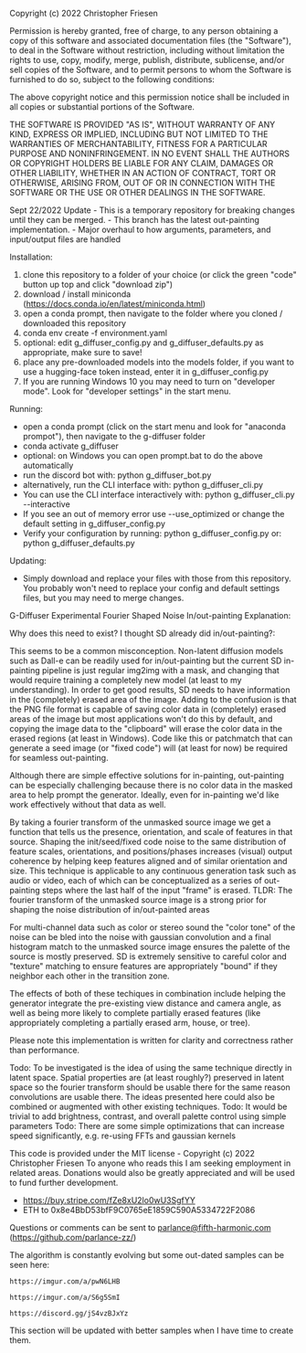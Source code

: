 Copyright (c) 2022 Christopher Friesen

Permission is hereby granted, free of charge, to any person obtaining a copy
of this software and associated documentation files (the "Software"), to deal
in the Software without restriction, including without limitation the rights
to use, copy, modify, merge, publish, distribute, sublicense, and/or sell
copies of the Software, and to permit persons to whom the Software is
furnished to do so, subject to the following conditions:

The above copyright notice and this permission notice shall be included in all
copies or substantial portions of the Software.

THE SOFTWARE IS PROVIDED "AS IS", WITHOUT WARRANTY OF ANY KIND, EXPRESS OR
IMPLIED, INCLUDING BUT NOT LIMITED TO THE WARRANTIES OF MERCHANTABILITY,
FITNESS FOR A PARTICULAR PURPOSE AND NONINFRINGEMENT. IN NO EVENT SHALL THE
AUTHORS OR COPYRIGHT HOLDERS BE LIABLE FOR ANY CLAIM, DAMAGES OR OTHER
LIABILITY, WHETHER IN AN ACTION OF CONTRACT, TORT OR OTHERWISE, ARISING FROM,
OUT OF OR IN CONNECTION WITH THE SOFTWARE OR THE USE OR OTHER DEALINGS IN THE
SOFTWARE.


Sept 22/2022 Update - This is a temporary repository for breaking changes until they can be merged.
                    - This branch has the latest out-painting implementation.
                    - Major overhaul to how arguments, parameters, and input/output files are handled


Installation:
 1)  clone this repository to a folder of your choice (or click the green "code" button up top and click "download zip")
 2)  download / install miniconda (https://docs.conda.io/en/latest/miniconda.html)
 3)  open a conda prompt, then navigate to the folder where you cloned / downloaded this repository
 4)  conda env create -f environment.yaml
 5)  optional: edit g_diffuser_config.py and g_diffuser_defaults.py as appropriate, make sure to save!
 6)  place any pre-downloaded models into the models folder, if you want to use a hugging-face token instead, enter it in g_diffuser_config.py
 7)  If you are running Windows 10 you may need to turn on "developer mode". Look for "developer settings" in the start menu.
 
 Running:
 - open a conda prompt (click on the start menu and look for "anaconda prompot"), then navigate to the g-diffuser folder
 - conda activate g_diffuser
 - optional: on Windows you can open prompt.bat to do the above automatically
 - run the discord bot with: python g_diffuser_bot.py
 - alternatively, run the CLI interface with: python g_diffuser_cli.py
 - You can use the CLI interface interactively with: python g_diffuser_cli.py --interactive
 - If you see an out of memory error use --use_optimized or change the default setting in g_diffuser_config.py
 - Verify your configuration by running: python g_diffuser_config.py or: python g_diffuser_defaults.py

Updating:
 - Simply download and replace your files with those from this repository. You probably won't need to replace your config and default settings files, but you may need to merge changes.
 
 
 G-Diffuser Experimental Fourier Shaped Noise In/out-painting Explanation:
 
 
  Why does this need to exist? I thought SD already did in/out-painting?:
 
 This seems to be a common misconception. Non-latent diffusion models such as Dall-e can be readily used for in/out-painting
 but the current SD in-painting pipeline is just regular img2img with a mask, and changing that would require training a
 completely new model (at least to my understanding). In order to get good results, SD needs to have information in the
 (completely) erased area of the image. Adding to the confusion is that the PNG file format is capable of saving color data in
 (completely) erased areas of the image but most applications won't do this by default, and copying the image data to the "clipboard"
 will erase the color data in the erased regions (at least in Windows). Code like this or patchmatch that can generate a
 seed image (or "fixed code") will (at least for now) be required for seamless out-painting.
 
 Although there are simple effective solutions for in-painting, out-painting can be especially challenging because there is no color data
 in the masked area to help prompt the generator. Ideally, even for in-painting we'd like work effectively without that data as well.

 By taking a fourier transform of the unmasked source image we get a function that tells us the presence, orientation, and scale of features
 in that source. Shaping the init/seed/fixed code noise to the same distribution of feature scales, orientations, and positions/phases
 increases (visual) output coherence by helping keep features aligned and of similar orientation and size. This technique is applicable to any continuous
 generation task such as audio or video, each of which can be conceptualized as a series of out-painting steps where the last half of the input "frame" is erased.
 TLDR: The fourier transform of the unmasked source image is a strong prior for shaping the noise distribution of in/out-painted areas
 
 For multi-channel data such as color or stereo sound the "color tone" of the noise can be bled into the noise with gaussian convolution and
 a final histogram match to the unmasked source image ensures the palette of the source is mostly preserved. SD is extremely sensitive to
 careful color and "texture" matching to ensure features are appropriately "bound" if they neighbor each other in the transition zone.
 
 The effects of both of these techiques in combination include helping the generator integrate the pre-existing view distance and camera angle,
 as well as being more likely to complete partially erased features (like appropriately completing a partially erased arm, house, or tree).
 
 Please note this implementation is written for clarity and correctness rather than performance.
 
 Todo: To be investigated is the idea of using the same technique directly in latent space. Spatial properties are (at least roughly?) preserved
 in latent space so the fourier transform should be usable there for the same reason convolutions are usable there. The ideas presented here
 could also be combined or augmented with other existing techniques.
 Todo: It would be trivial to add brightness, contrast, and overall palette control using simple parameters
 Todo: There are some simple optimizations that can increase speed significantly, e.g. re-using FFTs and gaussian kernels

 This code is provided under the MIT license -  Copyright (c) 2022 Christopher Friesen
 To anyone who reads this I am seeking employment in related areas.
 Donations would also be greatly appreciated and will be used to fund further development.
 * https://buy.stripe.com/fZe8xU2lo0wU3SgfYY
 * ETH to 0x8e4BbD53bfF9C0765eE1859C590A5334722F2086
 
 Questions or comments can be sent to parlance@fifth-harmonic.com (https://github.com/parlance-zz/)
 
 The algorithm is constantly evolving but some out-dated samples can be seen here:
 
    https://imgur.com/a/pwN6LHB
    
    https://imgur.com/a/S6g5SmI
    
    https://discord.gg/jS4vzBJxYz
    
    
 This section will be updated with better samples when I have time to create them.
